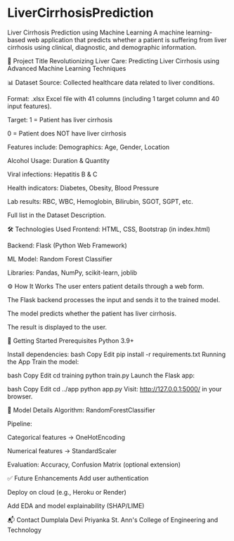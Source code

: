 # LiverCirrhosisPrediction

Liver Cirrhosis Prediction using Machine Learning
A machine learning-based web application that predicts whether a patient is suffering from liver cirrhosis using clinical, diagnostic, and demographic information.

📌 Project Title Revolutionizing Liver Care: Predicting Liver Cirrhosis using Advanced Machine Learning Techniques

📊 Dataset
Source: Collected healthcare data related to liver conditions.

Format: .xlsx Excel file with 41 columns (including 1 target column and 40 input features).

Target:
1 = Patient has liver cirrhosis

0 = Patient does NOT have liver cirrhosis

Features include: Demographics: Age, Gender, Location

Alcohol Usage: Duration & Quantity

Viral infections: Hepatitis B & C

Health indicators: Diabetes, Obesity, Blood Pressure

Lab results: RBC, WBC, Hemoglobin, Bilirubin, SGOT, SGPT, etc.

Full list in the Dataset Description.

🛠️ Technologies Used
Frontend: HTML, CSS, Bootstrap (in index.html)

Backend: Flask (Python Web Framework)

ML Model: Random Forest Classifier

Libraries: Pandas, NumPy, scikit-learn, joblib

⚙️ How It Works
The user enters patient details through a web form.

The Flask backend processes the input and sends it to the trained model.

The model predicts whether the patient has liver cirrhosis.

The result is displayed to the user.

🚀 Getting Started
Prerequisites Python 3.9+

Install dependencies:
bash Copy Edit pip install -r requirements.txt Running the App Train the model:

bash Copy Edit cd training python train.py Launch the Flask app:

bash Copy Edit cd ../app python app.py Visit: http://127.0.0.1:5000/ in your browser.

🧠 Model Details
Algorithm: RandomForestClassifier

Pipeline:

Categorical features → OneHotEncoding

Numerical features → StandardScaler

Evaluation: Accuracy, Confusion Matrix (optional extension)

✅ Future Enhancements
Add user authentication

Deploy on cloud (e.g., Heroku or Render)

Add EDA and model explainability (SHAP/LIME)

📬 Contact
Dumplala Devi Priyanka St. Ann's College of Engineering and Technology
